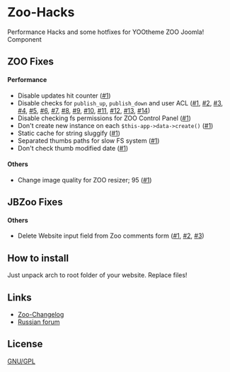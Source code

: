 # Zoo-Hacks
Performance Hacks and some hotfixes for YOOtheme ZOO Joomla! Component

## ZOO Fixes

#### Performance
 * Disable updates hit counter ([#1](https://github.com/JBZoo/Zoo-Hacks/blob/master/zoo-patch/administrator/components/com_zoo/tables/item.php#L168))
 * Disable checks for `publish_up`, `publish_down` and user ACL
    ([#1](https://github.com/JBZoo/Zoo-Hacks/blob/master/zoo-patch/administrator/components/com_zoo/tables/item.php#L234), 
     [#2](https://github.com/JBZoo/Zoo-Hacks/blob/master/zoo-patch/administrator/components/com_zoo/tables/item.php#L280), 
     [#3](https://github.com/JBZoo/Zoo-Hacks/blob/master/zoo-patch/administrator/components/com_zoo/tables/item.php#L335), 
     [#4](https://github.com/JBZoo/Zoo-Hacks/blob/master/zoo-patch/administrator/components/com_zoo/tables/item.php#L379), 
     [#5](https://github.com/JBZoo/Zoo-Hacks/blob/master/zoo-patch/administrator/components/com_zoo/tables/item.php#L422), 
     [#6](https://github.com/JBZoo/Zoo-Hacks/blob/master/zoo-patch/administrator/components/com_zoo/tables/item.php#L465), 
     [#7](https://github.com/JBZoo/Zoo-Hacks/blob/master/zoo-patch/administrator/components/com_zoo/tables/item.php#L514), 
     [#8](https://github.com/JBZoo/Zoo-Hacks/blob/master/zoo-patch/administrator/components/com_zoo/tables/item.php#L542), 
     [#9](https://github.com/JBZoo/Zoo-Hacks/blob/master/zoo-patch/administrator/components/com_zoo/tables/item.php#L611), 
     [#10](https://github.com/JBZoo/Zoo-Hacks/blob/master/zoo-patch/administrator/components/com_zoo/tables/item.php#L629), 
     [#11](https://github.com/JBZoo/Zoo-Hacks/blob/master/zoo-patch/administrator/components/com_zoo/tables/item.php#L691),
     [#12](https://github.com/JBZoo/Zoo-Hacks/blob/master/zoo-patch/administrator/components/com_zoo/tables/comment.php#L136),
     [#13](https://github.com/JBZoo/Zoo-Hacks/blob/master/zoo-patch/administrator/components/com_zoo/tables/tag.php#L48),
     [#14](https://github.com/JBZoo/Zoo-Hacks/blob/master/zoo-patch/administrator/components/com_zoo/tables/category.php#L199))
 * Disable checking fs permissions for ZOO Control Panel ([#1](https://github.com/JBZoo/Zoo-Hacks/blob/master/zoo-patch/administrator/components/com_zoo/zoo.php#L44))
 * Don't create new instance on each `$this-app->data->create()` ([#1](https://github.com/JBZoo/Zoo-Hacks/blob/master/zoo-patch/administrator/components/com_zoo/framework/helpers/data.php#L41))
 * Static cache for string sluggify ([#1](https://github.com/JBZoo/Zoo-Hacks/blob/master/zoo-patch/administrator/components/com_zoo/helpers/string.php#L72))
 * Separated thumbs paths for slow FS system ([#1](https://github.com/JBZoo/Zoo-Hacks/blob/master/zoo-patch/administrator/components/com_zoo/helpers/zoo.php#L132))
 * Don't check thumb modified date ([#1](https://github.com/JBZoo/Zoo-Hacks/blob/master/zoo-patch/administrator/components/com_zoo/helpers/zoo.php#L150))

#### Others
 * Change image quality for ZOO resizer; 95 ([#1](https://github.com/JBZoo/Zoo-Hacks/blob/master/zoo-patch/administrator/components/com_zoo/helpers/imagethumbnail.php#L141))
 
## JBZoo Fixes
 
#### Others
 * Delete Website input field from Zoo comments form
    ([#1](https://github.com/JBZoo/Zoo-Hacks/blob/master/jbzoo-patch/media/zoo/applications/jbuniversal/templates/bootstrap/renderer/respond/_default.php#L103),
     [#2](https://github.com/JBZoo/Zoo-Hacks/blob/master/jbzoo-patch/media/zoo/applications/jbuniversal/templates/catalog/renderer/respond/_default.php#L103),
     [#3](https://github.com/JBZoo/Zoo-Hacks/blob/master/jbzoo-patch/media/zoo/applications/jbuniversal/templates/uikit/renderer/respond/_default.php#L103))

## How to install
Just unpack arch to root folder of your website. Replace files!

## Links
 * [Zoo-Changelog](https://github.com/JBZoo/Zoo-Changelog)
 * [Russian forum](http://forum.jbzoo.com/files/file/58-hak-pozvolyaet-umenshit-nagruzku-na-bd-i-fs/)

## License
[GNU/GPL](http://www.gnu.org/licenses/gpl.html)
